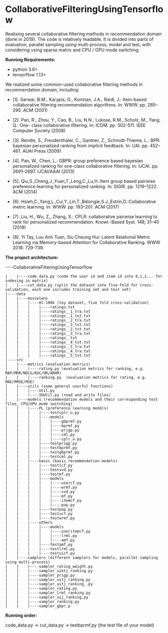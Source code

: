# CollaborativeFilteringUsingTensorflow
Realising several collaborative filtering methods in recommendation domain (done in 2019).
The code is relatively readable. It is divided into parts of evaluation, parallel sampling using multi-process, model and test, with considering using sparse matrix and CPU / GPU mode switching.

**Running Requirements:**
* python 3.6+
* tensorflow 1.13+


We realized some common-used collaborative filtering methods in recommendation domain, including:

* [1]. Sarwar, B.M., Karypis, G., Konstan, J.A., Riedl, J.: Item-based collaborative filtering recommendation algorithms. In: WWW. pp. 285–295. ACM (2001)

* [2]. Pan, R., Zhou, Y., Cao, B., Liu, N.N., Lukose, R.M., Scholz, M., Yang, Q.: One- class collaborative filtering. In: ICDM. pp. 502–511. IEEE Computer Society (2008)

* [3]. Rendle, S., Freudenthaler, C., Gantner, Z., Schmidt-Thieme, L.: BPR: bayesian personalized ranking from implicit feedback. In: UAI. pp. 452–461. AUAI Press (2009)

* [4]. Pan, W., Chen, L.: GBPR: group preference based bayesian personalized ranking for one-class collaborative filtering. In: IJCAI. pp. 2691–2697. IJCAI/AAAI (2013)

* [5]. Qiu,S.,Cheng,J.,Yuan,T.,Leng,C.,Lu,H.:Item group based pairwise preference learning for personalized ranking. In: SIGIR. pp. 1219–1222. ACM (2014)

* [6]. Hsieh,C.,Yang,L.,Cui,Y.,Lin,T.,Belongie,S.J.,Estrin,D.:Collaborative metric learning. In: WWW. pp. 193–201. ACM (2017)

* [7]. Liu, H., Wu, Z., Zhang, X.: CPLR: collaborative pairwise learning to rank for personalized recommendation. Knowl.-Based Syst. 148, 31–40 (2018)

* [8]. Yi Tay, Luu Anh Tuan, Siu Cheung Hui: Latent Relational Metric Learning via Memory-based Attention for Collaborative Ranking. WWW 2018: 729-739.


**The project architecture:**

----CollaborativeFilteringUsingTensorflow

    |    |----code_data.py (code the user id and item id into 0,1,2... for indexing in matrix)
    |    |----cut_data.py (split the dataset into five-fold for cross-validation, each one includes training set and test set)
    |----data
    |    |----movielens
    |    |    |----ml-100k (toy dataset, five fold cross-validation)
    |    |    |    |----ratings.txt
    |    |    |    |----ratings__1_tra.txt
    |    |    |    |----ratings__1_tst.txt
    |    |    |    |----ratings__2_tra.txt
    |    |    |    |----ratings__3_tst.txt
    |    |    |    |----ratings__2_tst.txt
    |    |    |    |----ratings__3_tra.txt
    |    |    |    |----ratings_.txt
    |    |    |    |----ratings__4_tst.txt
    |    |    |    |----ratings__5_tra.txt
    |    |    |    |----ratings__4_tra.txt
    |    |    |    |----ratings__5_tst.txt
    |----src
    |    |----metrics (evaluation metrics)
    |    |    |----rating.py (evaluation metrics for ranking, e.g. MAP/MRR/NDCG/AUC/HR/ARHR)
    |    |    |----ranking.py  (evaluation metrics for rating, e.g. MAE/RMSE/MSE)
    |    |----utils (some general userful functions)
    |    |    |----Util.py 
    |    |    |----IOUtil.py (read and write files)
    |    |----models (recommendation models and their corresponding test files, CPU/GPU mode switching)
    |    |    |----PL (preference learning models)
    |    |    |    |----testcplr_u.py
    |    |    |    |----models
    |    |    |    |    |----gbprmf.py
    |    |    |    |    |----bprmf.py
    |    |    |    |    |----prigp.py
    |    |    |    |    |----cml.py
    |    |    |    |    |----cplr_u.py
    |    |    |    |----testprigp.py
    |    |    |    |----testbprmf.py
    |    |    |    |----testgbprmf.py
    |    |    |    |----testcml.py
    |    |    |----basic (basic recommendation models)
    |    |    |    |----testicf.py
    |    |    |    |----testsvd.py
    |    |    |    |----testmf.py
    |    |    |    |----models
    |    |    |    |    |----usercf.py
    |    |    |    |    |----wrmf.py
    |    |    |    |    |----svd.py
    |    |    |    |    |----mf.py
    |    |    |    |    |----itemcf.py
    |    |    |    |    |----pop.py
    |    |    |    |----testpop.py
    |    |    |    |----testucf.py
    |    |    |    |----testwrmf.py
    |    |    |----others
    |    |    |    |----models
    |    |    |    |    |----useritemcf.py
    |    |    |    |    |----lrml.py
    |    |    |    |    |----amf.py
    |    |    |    |----testamf.py
    |    |    |    |----testlrml.py
    |    |    |    |----testuicf.py
    |    |----samplers (different samplers for models, parallel sampling using multi-process)
    |    |    |----sampler_rating_weight.py
    |    |    |----sampler_uiktj_ranking.py
    |    |    |----sampler_prigp.py
    |    |    |----sampler_uitj_ranking.py
    |    |    |----sampler_uitj_ranking_.py
    |    |    |----sampler_rating.py
    |    |    |----sampler_lrml_ranking.py
    |    |    |----sampler_uij_ranking.py
    |    |    |----sampler_ranking.py
    |    |    |----sampler_gbpr.p


**Running order:**

code_data.py -> cut_data.py -> testbprmf.py (the test file of your model)
